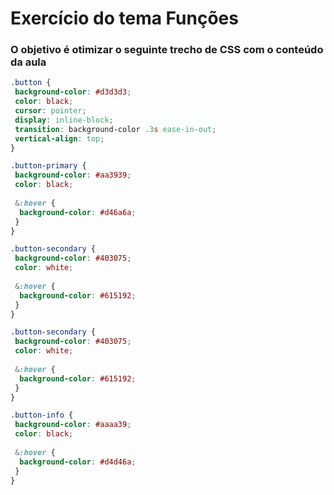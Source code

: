 # Exercício do tema Funções

### O objetivo é otimizar o seguinte trecho de CSS com o conteúdo da aula

```scss
.button {
 background-color: #d3d3d3;
 color: black;
 cursor: pointer;
 display: inline-block;
 transition: background-color .3s ease-in-out;
 vertical-align: top;
}

.button-primary {
 background-color: #aa3939;
 color: black;
 
 &:hover {
  background-color: #d46a6a;
 }
}

.button-secondary {
 background-color: #403075;
 color: white;
 
 &:hover {
  background-color: #615192;
 }
}

.button-secondary {
 background-color: #403075;
 color: white;
 
 &:hover {
  background-color: #615192;
 }
}

.button-info {
 background-color: #aaaa39;
 color: black;
 
 &:hover {
  background-color: #d4d46a;
 }
}
```
